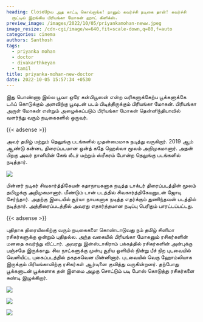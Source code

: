 ```yaml
---
heading: CloseUpல அத காட்டி கொல்றாங்க! நானும் கவர்ச்சி நடிகை தான்! கவர்ச்சி
  ரூட்டில் இறங்கிய பிரியங்கா மோகன் ஹாட் கிளிக்ஸ்.
preview_image: /images/2022/10/05/priyankamohan-neww.jpeg
image_resize: /cdn-cgi/image/w=640,fit=scale-down,q=80,f=auto
categories: cinema
authors: Santhosh
tags:
  - priyanka mohan
  - doctor
  - divakarthkeyan
  - tamil
title: priyanka-mohan-new-doctor
date: 2022-10-05 15:57:34 +0530
---
```

இது பொண்ணா இல்ல பூவா ஒரே கன்பியூஸன் என்ற வரிகளுக்கேற்ப பூக்களுக்கே டஃப் கொடுக்கும் அளவிற்கு பூவுடன் படம் பிடித்திருக்கும் பிரியங்கா மோகன்.
பிரியங்கா அருள் மோகன் என்றும் அழைக்கப்படும் பிரியங்கா மோகன் தென்னிந்தியாவில் வளர்ந்து வரும் நடிகைகளில் ஒருவர். 

{{< adsense >}}

அவர் தமிழ் மற்றும் தெலுங்கு படங்களில் முதன்மைமாக நடித்து வருகிறார்.  2019 ஆம் ஆண்டு கன்னட திரைப்படமான ஒன்த் கதே ஹெல்லா மூலம் அறிமுகமானார். அதன் பிறகு அவர் நானியின் கேங் லீடர் மற்றும் ஸ்ரீகரம் போன்ற தெலுங்கு படங்களில் நடித்தார். 


![](/images/2022/10/05/priyanka-mohan-new-doctor.jpeg)

பின்னர் நடிகர் சிவகார்த்திகேயன் கதாநாயகனாக நடித்த டாக்டர் திரைப்படத்தின் மூலம் தமிழுக்கு அறிமுகமானார். மீண்டும் டான் படத்தில் சிவகார்த்திகேயனுடன் ஜோடி சேர்ந்தார். அதற்கு இடையில் சூர்யா நாயகனாக நடித்த  எதர்க்கும் துணிந்தவன் படத்தில் நடித்தார். அத்திரைப்படத்தில் அவரது எதார்த்தமான நடிப்பு பெரிதும் பாரட்டப்பட்டது. 

{{< adsense >}}


புதிதாக திரையிலகிற்கு வரும் நடிகைகளை கொண்டாடுவது நம் தமிழ் சினிமா ரசிகர்களுக்கு ஒன்றும் புதிதல்ல. அந்த வகையில் பிரியங்கா மோகனும் ரசிகர்களின் மனதை கவர்ந்து விட்டார். அவரது இன்ஸ்டாகிராம் பக்கத்தில் ரசிகர்களின் அன்புக்கு பஞ்சமே இருக்காது. சில நாட்களுக்கு முன்பு சூரிய ஒளியில் நின்று பீச் நிற புடவையில் வெளியிட்ட புகைப்படத்தில் தகதகவென மின்னினார். புடவையில் வெகு ஹோம்லியாக இருக்கும் பிரியங்காவிற்கு  ரசிகர்கள் ஆர்டினை  குவித்து வருகின்றனர். தற்போது பூக்களுடன் பூக்களாக தன் இளமை அழகு சொட்டும் படி போஸ் கொடுத்து ரசிகர்களை சுண்டி இழுக்கிறார்.

![](/images/2022/10/05/priyanka-mohan-new-doctor2.jpeg)

![](/images/2022/10/05/priyanka-mohan-new-doctor4.jpeg)

![](/images/2022/10/05/priyanka-mohan-new-doctor6.jpeg)